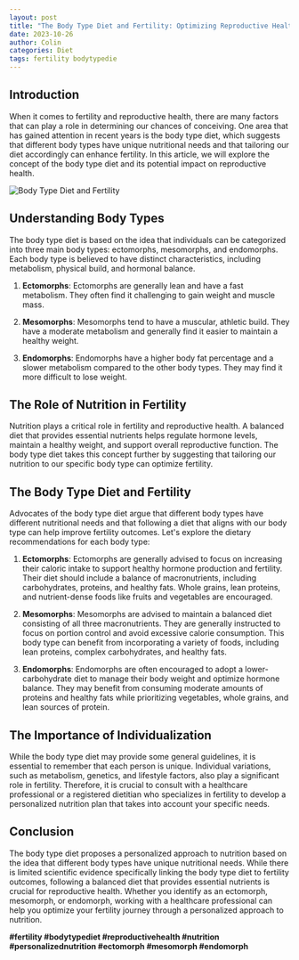 ```yaml
---
layout: post
title: "The Body Type Diet and Fertility: Optimizing Reproductive Health"
date: 2023-10-26
author: Colin
categories: Diet
tags: fertility bodytypedie
---
```


## Introduction

When it comes to fertility and reproductive health, there are many factors that can play a role in determining our chances of conceiving. One area that has gained attention in recent years is the body type diet, which suggests that different body types have unique nutritional needs and that tailoring our diet accordingly can enhance fertility. In this article, we will explore the concept of the body type diet and its potential impact on reproductive health.

![Body Type Diet and Fertility](https://source.unsplash.com/1600x900/?fertility)

## Understanding Body Types

The body type diet is based on the idea that individuals can be categorized into three main body types: ectomorphs, mesomorphs, and endomorphs. Each body type is believed to have distinct characteristics, including metabolism, physical build, and hormonal balance.

1. **Ectomorphs**: Ectomorphs are generally lean and have a fast metabolism. They often find it challenging to gain weight and muscle mass.

2. **Mesomorphs**: Mesomorphs tend to have a muscular, athletic build. They have a moderate metabolism and generally find it easier to maintain a healthy weight.

3. **Endomorphs**: Endomorphs have a higher body fat percentage and a slower metabolism compared to the other body types. They may find it more difficult to lose weight.

## The Role of Nutrition in Fertility

Nutrition plays a critical role in fertility and reproductive health. A balanced diet that provides essential nutrients helps regulate hormone levels, maintain a healthy weight, and support overall reproductive function. The body type diet takes this concept further by suggesting that tailoring our nutrition to our specific body type can optimize fertility.

## The Body Type Diet and Fertility

Advocates of the body type diet argue that different body types have different nutritional needs and that following a diet that aligns with our body type can help improve fertility outcomes. Let's explore the dietary recommendations for each body type:

1. **Ectomorphs**: Ectomorphs are generally advised to focus on increasing their caloric intake to support healthy hormone production and fertility. Their diet should include a balance of macronutrients, including carbohydrates, proteins, and healthy fats. Whole grains, lean proteins, and nutrient-dense foods like fruits and vegetables are encouraged.

2. **Mesomorphs**: Mesomorphs are advised to maintain a balanced diet consisting of all three macronutrients. They are generally instructed to focus on portion control and avoid excessive calorie consumption. This body type can benefit from incorporating a variety of foods, including lean proteins, complex carbohydrates, and healthy fats.

3. **Endomorphs**: Endomorphs are often encouraged to adopt a lower-carbohydrate diet to manage their body weight and optimize hormone balance. They may benefit from consuming moderate amounts of proteins and healthy fats while prioritizing vegetables, whole grains, and lean sources of protein.

## The Importance of Individualization

While the body type diet may provide some general guidelines, it is essential to remember that each person is unique. Individual variations, such as metabolism, genetics, and lifestyle factors, also play a significant role in fertility. Therefore, it is crucial to consult with a healthcare professional or a registered dietitian who specializes in fertility to develop a personalized nutrition plan that takes into account your specific needs.

## Conclusion

The body type diet proposes a personalized approach to nutrition based on the idea that different body types have unique nutritional needs. While there is limited scientific evidence specifically linking the body type diet to fertility outcomes, following a balanced diet that provides essential nutrients is crucial for reproductive health. Whether you identify as an ectomorph, mesomorph, or endomorph, working with a healthcare professional can help you optimize your fertility journey through a personalized approach to nutrition.

**#fertility #bodytypediet #reproductivehealth #nutrition #personalizednutrition #ectomorph #mesomorph #endomorph**